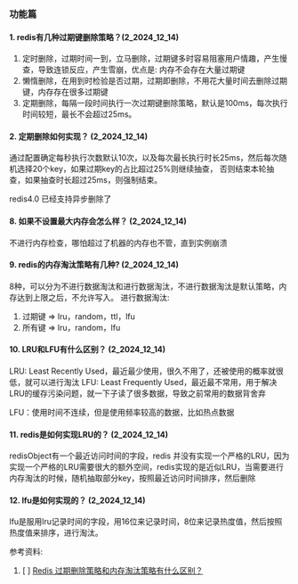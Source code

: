 ### 功能篇
#### 1. redis有几种过期键删除策略？(2_2024_12_14)
1. 定时删除，过期时间一到，立马删除，过期键多时容易阻塞用户情趣，产生慢查，导致连锁反应，产生雪崩，优点是: 内存不会存在大量过期键
2. 懒惰删除，在用到时检验是否过期，过期即删除，不用花大量时间去删除过期键，内存存在很多过期键
3. 定期删除，每隔一段时间执行一次过期键删除策略，默认是100ms，每次执行时间较短，最长不会超过25ms。


#### 2. 定期删除如何实现？ (2_2024_12_14)
通过配置确定每秒执行次数默认10次，以及每次最长执行时长25ms，然后每次随机选择20个key，如果过期key的占比超过25%则继续抽查，
否则结束本轮抽查，如果抽查时长超过25ms，则强制结束。

redis4.0 已经支持异步删除了


#### 8. 如果不设置最大内存会怎么样？ (2_2024_12_14)
不进行内存检查，哪怕超过了机器的内存也不管，直到实例崩溃

#### 9. redis的内存淘汰策略有几种? (2_2024_12_14)

8种，可以分为不进行数据淘汰和进行数据淘汰，不进行数据淘汰是默认策略，内存达到上限之后，不允许写入。
进行数据淘汰:
1. 过期键 => lru，random，ttl，lfu
2. 所有键 => lru，random，lfu

#### 10. LRU和LFU有什么区别？ (2_2024_12_14)
LRU: Least Recently Used，最近最少使用，很久不用了，还被使用的概率就很低，就可以进行淘汰
LFU: Least Frequently Used，最近最不常用，用于解决LRU的缓存污染问题，就一下子读了很多数据，导致之前常用的数据背舍弃

LFU：使用时间不连续，但是使用频率较高的数据，比如热点数据


#### 11. redis是如何实现LRU的？ (2_2024_12_14)
redisObject有一个最近访问时间的字段，redis 并没有实现一个严格的LRU，因为实现一个严格的LRU需要很大的额外空间，redis实现的是近似LRU，当需要进行内存淘汰的时候，随机抽取部分key，按照最近访问时间排序，然后删除


#### 12. lfu是如何实现的？  (2_2024_12_14)
lfu是服用lru记录时间的字段，用16位来记录时间，8位来记录热度值，然后按照热度值来排序，进行淘汰。




参考资料:
1. [ ] [Redis 过期删除策略和内存淘汰策略有什么区别？](https://www.xiaolincoding.com/redis/module/strategy.html#%E8%BF%87%E6%9C%9F%E5%88%A0%E9%99%A4%E7%AD%96%E7%95%A5)
